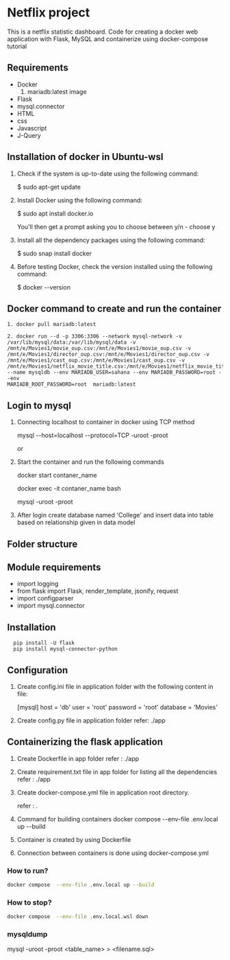 # Netflix project
This is a netflix statistic dashboard. 
Code for creating a docker web application with Flask, MySQL and containerize using docker-compose tutorial

## Requirements

   - Docker
      1. mariadb:latest image
   - Flask
   - mysql.connector
   - HTML
   - css
   - Javascript
   - J-Query
   

## Installation of docker in Ubuntu-wsl

   1. Check if the system is up-to-date using the following command:

      $ sudo apt-get update

   2. Install Docker using the following command:

      $ sudo apt install docker.io

      You’ll then get a prompt asking you to choose between y/n - choose y

   3. Install all the dependency packages using the following command:

      $ sudo snap install docker

   4. Before testing Docker, check the version installed using the following command:

      $ docker --version



## Docker command to create and run the container

    1. docker pull mariadb:latest

    2. docker run --d -p 3306:3306 --network mysql-network -v /var/lib/mysql/data:/var/lib/mysql/data -v /mnt/e/Movies1/movie_oup.csv:/mnt/e/Movies1/movie_oup.csv -v
    /mnt/e/Movies1/director_oup.csv:/mnt/e/Movies1/director_oup.csv -v /mnt/e/Movies1/cast_oup.csv:/mnt/e/Movies1/cast_oup.csv -v
    /mnt/e/Movies1/netflix_movie_title.csv:/mnt/e/Movies1/netflix_movie_title.csv --name mysqldb --env MARIADB_USER=sahana --env MARIADB_PASSWORD=root --env
    MARIADB_ROOT_PASSWORD=root  mariadb:latest



## Login to mysql

  1. Connecting localhost to container in docker using TCP method

     mysql --host=localhost --protocol=TCP -uroot -proot

     or

  2. Start the container and run the following commands

     docker start contaner_name

     docker exec -it contaner_name bash

     mysql -uroot -proot

  3. After login create database named 'College' and insert data into table based on relationship given in data model
  
## Folder structure

## Module requirements
  
  - import logging
  - from flask import Flask, render_template, jsonify, request
  - import configparser
  - import mysql.connector

## Installation

      pip install -U flask
      pip install mysql-connector-python
  
## Configuration
   1. Create config.ini file in application folder with the following content in file:
   
      [mysql]
      host = 'db'
      user = 'root'
      password =  'root'
      database = 'Movies'

  2. Create config.py file in  application folder
     refer: ./app
     
## Containerizing the flask application

  1. Create Dockerfile in app folder
      refer : ./app


  2. Create requirement.txt file in app folder for listing all the dependencies
      refer : ./app
      
  3. Create docker-compose.yml file in application root directory.

      refer : .
      
  4. Command for building containers
      docker compose  --env-file .env.local up --build



  5. Container is created by using Dockerfile

  6. Connection between containers is done using docker-compose.yml
 
  


### How to run?
```bash
docker compose  --env-file .env.local up --build
```
### How to stop?
```bash
docker compose  --env-file .env.local.wsl down
```

### mysqldump
mysql -uroot -proot <table_name> > <filename.sql>
